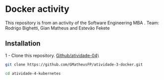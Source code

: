 # Docker activity

This repository is from an activity of the Software Engineering MBA .
Team: Rodrigo Bighetti, Gian Matheus and Estevão Fekete

## Installation

1 - Clone this repository. [Github/atividade-04](https://github.com/GMatheusFP/atividade-3-docker.git)\


```bash
git clone https://github.com/GMatheusFP/atividade-3-docker.git
```

```bash
cd atividade-4-kubernetes
```
